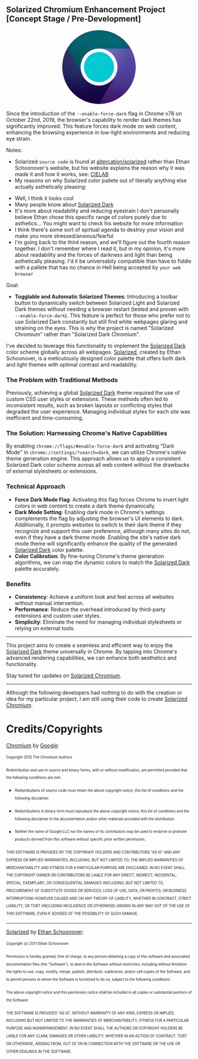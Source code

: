 ## Solarized Chromium Enhancement Project [Concept Stage / Pre-Development]

<p align="center">
    <img width="200" src="https://github.com/BubbleSquish/Solarized-Chromium/blob/main/Solarized%20Chromium.png" alt="Solarized Chromium Logo">
</p>

Since the introduction of the `--enable-force-dark` flag in Chrome v78 on October 22nd, 2019, the browser's capability to render dark themes has significantly improved. This feature forces dark mode on web content, enhancing the browsing experience in low-light environments and reducing eye strain.

Notes: 
* Solarized `source code` is found at [altercation/solarized](https://github.com/altercation/solarized) rather than Ethan Schoonover's website, but his website explains the reason why it was made it and how it works, see: [CIELAB](https://en.wikipedia.org/wiki/CIELAB_color_space)
* My reasons on why Solarized color pallete out of literally anything else actually asthetically pleasing:
- Well, I think it looks cool
- Many people know about [Solarized Dark](https://ethanschoonover.com/solarized/)
- It's more about readability and reducing eyestrain I don't personally believe Ethan chose this specific range of colors purely due to asthetics... You might want to check his website for more information
- I think there's some sort of spirtual agenda to destroy your vision and make you more stressed/anxious/fearful
- I'm going back to the third reason, and we'll figure out the fourth reason together. I don't remember where I read it, but in my opinion, it's more about readability and the forces of darkness and light than being asthetically pleasing. I'd it be universabily compatible than have to fiddle with a pallete that has no chance in Hell being accepted by `your web browser` 

Goal:
* **Togglable and Automatic Solarized Themes**: Introducing a toolbar button to dynamically switch between Solarized Light and Solarized Dark themes without needing a browser restart (tested and proven with `--enable-force-dark`). This feature is perfect for those who prefer not to use Solarized Dark constantly but still find white webpages glaring and straining on the eyes. This is why the project is named "Solarized Chromium" rather than "Solarized Dark Chromium".

I've decided to leverage this functionality to implement the [Solarized Dark](https://ethanschoonover.com/solarized/) color scheme globally across all webpages. [Solarized](https://ethanschoonover.com/solarized/), created by Ethan Schoonover, is a meticulously designed color palette that offers both dark and light themes with optimal contrast and readability.

### The Problem with Traditional Methods

Previously, achieving a global [Solarized Dark](https://ethanschoonover.com/solarized/) theme required the use of custom CSS user styles or extensions. These methods often led to inconsistent results, such as broken layouts or conflicting styles that degraded the user experience. Managing individual styles for each site was inefficient and time-consuming.

### The Solution: Harnessing Chrome's Native Capabilities

By enabling `chrome://flags/#enable-force-dark` and activating "Dark Mode" in `chrome://settings/?search=dark`, we can utilize Chrome's native theme generation engine. This approach allows us to apply a consistent Solarized Dark color scheme across all web content without the drawbacks of external stylesheets or extensions.

### Technical Approach

- **Force Dark Mode Flag**: Activating this flag forces Chrome to invert light colors in web content to create a dark theme dynamically.
- **Dark Mode Setting**: Enabling dark mode in Chrome's settings complements the flag by adjusting the browser's UI elements to dark. Additionally, it prompts websites to switch to their dark theme if they recognize and support this user preference, although many sites do not, even if they have a dark theme mode. Enabling the site's native dark mode theme will significantly enhance the quality of the generated [Solarized Dark](https://ethanschoonover.com/solarized/) color palette.
- **Color Calibration**: By fine-tuning Chrome's theme generation algorithms, we can map the dynamic colors to match the [Solarized Dark](https://ethanschoonover.com/solarized/) palette accurately.

### Benefits

- **Consistency**: Achieve a uniform look and feel across all websites without manual intervention.
- **Performance**: Reduce the overhead introduced by third-party extensions and custom user styles.
- **Simplicity**: Eliminate the need for managing individual stylesheets or relying on external tools.

---

This project aims to create a seamless and efficient way to enjoy the [Solarized Dark](https://ethanschoonover.com/solarized/) theme universally in Chrome. By tapping into Chrome's advanced rendering capabilities, we can enhance both aesthetics and functionality.

Stay tuned for updates on [Solarized Chromium](https://github.com/BubbleSquish/Solarized-Chromium).

---

Although the following developers had nothing to do with the creation or idea for my particular project, I am still using their code to create [Solarized Chromium](https://github.com/BubbleSquish/Solarized-Chromium).

# Credits/Copyrights

[Chromium](https://source.chromium.org/chromium) by [Google](https://about.google/):

<sub><sup>Copyright 2015 The Chromium Authors</sub></sup>

<sub><sup>Redistribution and use in source and binary forms, with or without
modification, are permitted provided that the following conditions are
met:</sub></sup>

   * <sub><sup>Redistributions of source code must retain the above copyright
notice, this list of conditions and the following disclaimer.</sub></sup>

   * <sub><sup>Redistributions in binary form must reproduce the above
copyright notice, this list of conditions and the following disclaimer
in the documentation and/or other materials provided with the
distribution.</sub></sup>

   * <sub><sup>Neither the name of Google LLC nor the names of its
contributors may be used to endorse or promote products derived from
this software without specific prior written permission.</sub></sup>

<sub><sup>THIS SOFTWARE IS PROVIDED BY THE COPYRIGHT HOLDERS AND CONTRIBUTORS
"AS IS" AND ANY EXPRESS OR IMPLIED WARRANTIES, INCLUDING, BUT NOT
LIMITED TO, THE IMPLIED WARRANTIES OF MERCHANTABILITY AND FITNESS FOR
A PARTICULAR PURPOSE ARE DISCLAIMED. IN NO EVENT SHALL THE COPYRIGHT
OWNER OR CONTRIBUTORS BE LIABLE FOR ANY DIRECT, INDIRECT, INCIDENTAL,
SPECIAL, EXEMPLARY, OR CONSEQUENTIAL DAMAGES (INCLUDING, BUT NOT
LIMITED TO, PROCUREMENT OF SUBSTITUTE GOODS OR SERVICES; LOSS OF USE,
DATA, OR PROFITS; OR BUSINESS INTERRUPTION) HOWEVER CAUSED AND ON ANY
THEORY OF LIABILITY, WHETHER IN CONTRACT, STRICT LIABILITY, OR TORT
(INCLUDING NEGLIGENCE OR OTHERWISE) ARISING IN ANY WAY OUT OF THE USE
OF THIS SOFTWARE, EVEN IF ADVISED OF THE POSSIBILITY OF SUCH DAMAGE.</sub></sup>

---

[Solarized](https://ethanschoonover.com/solarized/) by [Ethan Schoonover](https://ethanschoonover.com/):

<sub><sup>Copyright (c) 2011 Ethan Schoonover</sub></sup>

<sub><sup>Permission is hereby granted, free of charge, to any person obtaining a copy
of this software and associated documentation files (the "Software"), to deal
in the Software without restriction, including without limitation the rights
to use, copy, modify, merge, publish, distribute, sublicense, and/or sell
copies of the Software, and to permit persons to whom the Software is
furnished to do so, subject to the following conditions:</sub></sup>

<sub><sup>The above copyright notice and this permission notice shall be included in
all copies or substantial portions of the Software.</sub></sup>

<sub><sup>THE SOFTWARE IS PROVIDED "AS IS", WITHOUT WARRANTY OF ANY KIND, EXPRESS OR
IMPLIED, INCLUDING BUT NOT LIMITED TO THE WARRANTIES OF MERCHANTABILITY,
FITNESS FOR A PARTICULAR PURPOSE AND NONINFRINGEMENT. IN NO EVENT SHALL THE
AUTHORS OR COPYRIGHT HOLDERS BE LIABLE FOR ANY CLAIM, DAMAGES OR OTHER
LIABILITY, WHETHER IN AN ACTION OF CONTRACT, TORT OR OTHERWISE, ARISING FROM,
OUT OF OR IN CONNECTION WITH THE SOFTWARE OR THE USE OR OTHER DEALINGS IN
THE SOFTWARE.</sub></sup>
